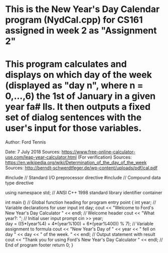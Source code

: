 # This is the New Year's Day Calendar program (NydCal.cpp) for CS161 assigned in week 2 as "Assignment 2"
# This program calculates and displays on which day of the week (displayed as "day n", where n = 0,...,6) the 1st of January in a given year fa# lls. It then outputs a fixed set of dialog sentences with the user's input for those variables.

Author: Ford Tennis

Date: 7 July 2018
Sources: https://www.free-online-calculator-use.com/leap-year-calculator.html (For verification)
Sources: https://en.wikipedia.org/wiki/Determination_of_the_day_of_the_week
Sources: http://berndt-schwerdtfeger.de/wp-content/uploads/pdf/cal.pdf

#include <iostream>                 // Standard I/O preprocessor directive
#include <string>		    // Compound data type directive

using namespace std;                // ANSI C++ 1998 standard library identifier container

int main ()			    // Global function heading for program entry point
{
    int year;                       // Variable declarations for user input
    int day;
    cout << "Welcome to Ford's New Year's Day Calculator " << endl; // Welcome header
    cout << "What year?: ";   			                    // Initial user input prompt
    cin >> year;                                                    
    day = ((5*(year%4) + 4*(year%100) + 6*(year%400)) % 7);         // Variable assignment to formula
    cout << "New Year's Day of " << year << " fell on day " << day << " of the week. " << endl; // Output statement with result
    cout << "Thank you for using Ford's New Year's Day Calculator " << endl;                    // End of program footer
    return 0;
}
```
